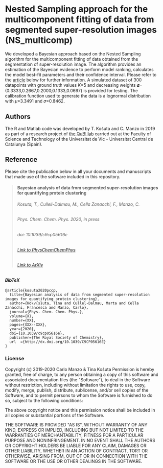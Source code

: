 
# Nested Sampling approach for the multicomponent fitting of data from segmented super-resolution images (NS_multicomp)
We developed a Bayesian approach based on the Nested Sampling algorithm for the multicomponent fitting of data obtained from the segmentation of super-resolution image. The algorithm provides an estimation of the Bayesian evidence to perform model ranking, calculates the model best-fit parameters and their confidence interval. Please refer to the [article](http://dx.doi.org/10.1039/C9CP05616E) below for further information.
A simulated dataset of 300 datapoints with ground truth values *K*=5 and decreasing weights 𝜶=(0.3333,0.2667,0.2000,0.1333,0.0667) is provided for testing. The calibration function used to generate the data is a lognormal distribution with *µ*=3.3491 and 𝜎=0.8462.

## Authors
The R and Matlab code was developed by T. Košuta and C. Manzo in 2019 as part of a research project of [the QuBI lab](https://mon.uvic.cat/qubilab/ "the QuBI lab") carried out at the Faculty of Science and Technology of the Universitat de Vic - Universitat Central de Catalunya (Spain).

## Reference
Please cite the publication below in all your documents and manuscripts that made use of the software included in this repository.
> #### Bayesian analysis of data from segmented super-resolution images for quantifying protein clustering
> ###### Kosuta, T., Cullell-Dalmau, M., Cella Zanacchi, F., Manzo, C.
> ###### *Phys. Chem. Chem. Phys.* 2020, in press
> ###### doi: 10.1039/c9cp05616e
> ###### [Link to PhysChemChemPhys](http://dx.doi.org/10.1039/C9CP05616E)
> ###### [Link to ArXiv](https://arxiv.org/abs/1909.13133)

#### *BibTeX*
```
@article{kosuta2020pccp,
  title={Bayesian analysis of data from segmented super-resolution images for quantifying protein clustering},
  author={Ko\v{s}uta, Tina and Cullel-Dalmau, Marta and Cella Zanacchi, Francesca and Manzo, Carlo},
  journal={Phys. Chem. Chem. Phys.},
  volume={X},
  number={XX},
  pages={XXX--XXX},
  year={2020},
  doi={10.1039/c9cp05616e},
  publisher={The Royal Society of Chemistry},
  url  ={http://dx.doi.org/10.1039/C9CP05616E}
}
```
### License
Copyright (c) 2019-2020 Carlo Manzo & Tina Košuta
Permission is hereby granted, free of charge, to any person obtaining a copy of this software and associated documentation files (the "Software"), to deal in the Software without restriction, including without limitation the rights to use, copy, modify, merge, publish, distribute, sublicense, and/or sell copies of the Software, and to permit persons to whom the Software is furnished to do so, subject to the following conditions:

The above copyright notice and this permission notice shall be included in all copies or substantial portions of the Software.

THE SOFTWARE IS PROVIDED "AS IS", WITHOUT WARRANTY OF ANY KIND, EXPRESS OR IMPLIED, INCLUDING BUT NOT LIMITED TO THE WARRANTIES OF MERCHANTABILITY, FITNESS FOR A PARTICULAR PURPOSE AND NONINFRINGEMENT. IN NO EVENT SHALL THE AUTHORS OR COPYRIGHT HOLDERS BE LIABLE FOR ANY CLAIM, DAMAGES OR OTHER LIABILITY, WHETHER IN AN ACTION OF CONTRACT, TORT OR OTHERWISE, ARISING FROM, OUT OF OR IN CONNECTION WITH THE SOFTWARE OR THE USE OR OTHER DEALINGS IN THE SOFTWARE.
